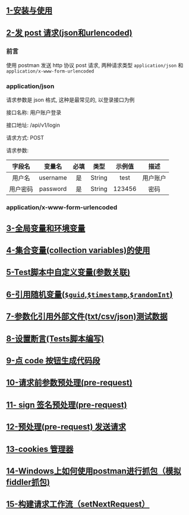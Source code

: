 ## [1-安装与使用](https://mp.weixin.qq.com/s/OyJzQ4W2RuWNeDG7h73sCw)





## [2-发 post 请求(json和urlencoded)](https://mp.weixin.qq.com/s/oqyKqi3PDp3bN--jh_iESQ)

### 前言

使用 postman 发送 http 协议 post 请求, 两种请求类型 `application/json` 和 `application/x-www-form-urlencoded`

### application/json

请求参数是 json 格式, 这种是最常见的, 以登录接口为例

接口名称: 用户账户登录

接口地址: /api/v1/login

请求方式: POST

请求参数:

|  字段名  |  变量名  | 必填 |  类型  | 示例值 |   描述   |
| :------: | :------: | :--: | :----: | :----: | :------: |
|  用户名  | username |  是  | String |  test  | 用户账户 |
| 用户密码 | password |  是  | String | 123456 |   密码   |



### application/x-www-form-urlencoded



## [3-全局变量和环境变量](https://mp.weixin.qq.com/s/EdRuJx8jdIspwtUqmuw6eg)





## [4-集合变量(collection variables)的使用](https://mp.weixin.qq.com/s/bPDgnw-tlKvMad2ysdrnKg)







## [5-Test脚本中自定义变量(参数关联)](https://mp.weixin.qq.com/s/VYS3FyqlOJrabqKAIu-6cg)







## [6-引用随机变量(`$guid`,​`$timestamp`,`$randomInt`)](https://mp.weixin.qq.com/s/PEyhKoVWb75jQ40t5YR8Ew)





## [7-参数化引用外部文件(txt/csv/json)测试数据](https://mp.weixin.qq.com/s/H71wYnGv5Ilr1Rz6Q-jN5Q)





## [8-设置断言(Tests脚本编写)](https://mp.weixin.qq.com/s/1EPaVP7tY8n1Mh0C7EnPpg)





## [9-点 code 按钮生成代码段](https://mp.weixin.qq.com/s/FsNis9W4ZgT_1aszT9yc_Q)





## [10-请求前参数预处理(pre-request)](https://mp.weixin.qq.com/s/xMNrwODVpQcYz0AEIXbhXg)





## [11- sign 签名预处理(pre-request)](https://mp.weixin.qq.com/s/Kkmzcd8QQAeN3Cg2eTzntg)





## [12-预处理(pre-request) 发送请求](https://mp.weixin.qq.com/s/QctsaH4xyQMO6V6x93g4xQ)





## [13-cookies 管理器](https://mp.weixin.qq.com/s/bCATezHFdZZYRrM7b1zEdQ)





## [14-Windows上如何使用postman进行抓包（模拟fiddler抓包)](https://mp.weixin.qq.com/s/r8oGSVayl2nZMMJCRTbnWw)





## [15-构建请求工作流（setNextRequest）](https://mp.weixin.qq.com/s/Y246HD_Wg7pARqqnCdCQIg)





